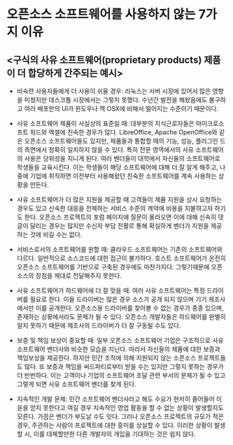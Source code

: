 오픈소스 소프트웨어를 사용하지 않는 7가지 이유
==============================================

<구식의 사유 소프트웨어(proprietary products) 제품이 더 합당하게 간주되는 예시>
-------------------------------------------------------------------------------

 * 비숙련 사용자들에게 더 사용이 쉬울 경우:
 리눅스는 서버 시장에 있어서 많은 영향을 미쳤지만 데스크톱 시장에서는 그렇지 못했다. 수년간 발전을 해왔음에도 불구하고 여러 배포판의 UI가 윈도우나 맥 OSX에 비해서 떨어지는 수준이기 때문이다.

 * 사유 소프트웨어 제품이 사실상의 표준일 때:
 대부분의 지식근로자들은 마이크로소프트 워드와 엑셀에 친숙한 경우가 많다. LibreOffice, Apache OpenOffice와 같은 오픈소스 소프트웨어들도 있지만, 제품들과 통합할 때의 기능, 성능, 플러그인 드의 측면에서 정확히 일치하지 않을 수 있다. 특히 전문 영역에서의 사유 소프트웨어의 사용은 당위성을 지니게 된다. 여러 벤더들이 대학에서 자신들의 소프트웨어로 학생들을 교육시킨다. 이는 학생들이 해당 소프트웨어에 대해 더 잘 알게 해주고, 나중에 기업에 취직하면 이전부터 사용해왔던 친숙한 소프트웨어를 계속 사용하는 상황을 만든다.

 * 사유 소프트웨어가 더 많은 지원을 제공할 때
 고객들이 제품 지원을 상시 요청하는 경우도 있고 신속한 대응을 전제하는 서비스 수준의 계약에 비용을 지불하고자 하기도 한다. 오픈소스 프로젝트의 포럼 페이지에 질문이 올라오면 이에 대해 신속히 댓글이 달리는 경우는 많지만 수신자 부담 전활르 통해 확실하게 벤더가 지원을 제공하는 것에 비길 수는 없다.

 * 서비스로서의 소프트웨어를 원할 때:
 클라우드 소프트웨어는 기존의 소프트웨어와 다르다. 일반적으로 소스코드에 대한 접근이 불가하다. 호스트 소프트웨어가 온전히 오픈소스 소프트웨어를 기반으로 구축된 경우에도 마찬가지다. 그렇기때문에 오픈소스의 장점을 제대로 전달해주지 못한다.

 * 사유 소프트웨어가 하드웨어에 더 잘 맞을 때:
 여러 사유 소프트웨어는 특정 드라이버를 필요로 한다. 이들 드라이버는 많은 경우 소스가 공개 되지 않으며 기기 제조사에서만 이를 공개한다. 오픈소스용 드라이버를 찾아볼 수 없는 경우가 종종 있으며, 존재하는 상황에서라도 문제가 될 수 있다. 오픈소스 개발자들은 하드웨어를 완별히 알지 못하기 때문에 제조사의 드라이버가 더 잘 구동될 수도 있다.

 * 보증 및 책임 보상이 중요할 때:
 일부 오픈소스 소프트웨어 기업은 구조적으로 사유 소프트웨어 벤더사와 비슷한 모습을 지닌다. 따라서 자신들의 제품에 대한 보증과 책임보상을 제공한다. 하지만 민간 조직에 의해 지원되지 않는 소픈소스 프로젝트들도 많다. 또 보증과 책임을 써드파티로부터 받을 수는 있지만 그렇지 못하는 경우가 더 빈번하다. 이는 고객이나 기업의 소프트웨어 조달 관련 부서의 문제가 될 수 있고 그렇게 되면 사유 소프트웨어 벤더를 찾게 된다.

 * 지속적인 개발 문제:
 민간 소프트웨어 벤더사라고 해도 수요가 현저히 줄어들어 이윤을 얻지 못한다고 여길 경우 지속적인 영업 활동을 할 수 없는 상황이 발생할지도 모른다. 가끔은 벤더가 부도날 수도 잇다. 그러나 오픈소스 프로젝트의 규모가 적은 경우, 주관하는 사람이 프로젝트에 대한 흥미를 상실할 수 있다. 이러한 상황이 발생할 시, 이를 대체할만한 다른 개발자의 개입을 기대하는 것은 쉽지 않다.
